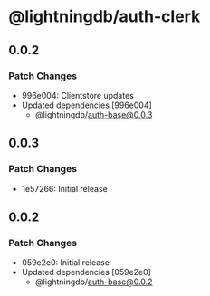# @lightningdb/auth-clerk

## 0.0.2

### Patch Changes

- 996e004: Clientstore updates
- Updated dependencies [996e004]
  - @lightningdb/auth-base@0.0.3

## 0.0.3

### Patch Changes

- 1e57266: Initial release

## 0.0.2

### Patch Changes

- 059e2e0: Initial release
- Updated dependencies [059e2e0]
  - @lightningdb/auth-base@0.0.2
